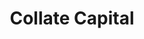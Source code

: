---
layout: firm_page
title: "Collate Capital"
id: "collatecapital.com"
permalink: "/collatecapitalcollatecapital.com/"
website: "https://collatecapital.com"
offices: "New York City (United States), London (United Kingdom)"
investment_stages: "Seed, Series A, Series B"
portfolio_companies: ""
portfolio_link: "https://collatecapital.com/portfolio"
investment_markets: "Enterprise, Consumer, Marketplace"
founded_year: ""
description: "Collate Capital is a technology-focused global investment firm with offices in New York City and London. They focus on enterprise, consumer, and marketplace ventures, supporting early-stage businesses with financial resources and strategic advisors."
linkedin: ""
twitter: ""
instagram: ""
team_page: ""
investor_type: "Venture Capital"
crunchbase: ""
pitchbook: ""

# SEO Optimization
meta_title: "Collate Capital - VC Firm - projectstartups.com"
meta_description: "Collate Capital, Collate Capital is a technology-focused global investment firm with offices in New York City and London. They focus on enterprise, consumer, and marke..."
meta_keywords: "Collate Capital, Enterprise, Consumer, Marketplace, VC firm, venture capital, startup investor, projectstartups.com"
canonical_url: "https://vc.projectstartups.com/collatecapitalcollatecapital.com/"
---